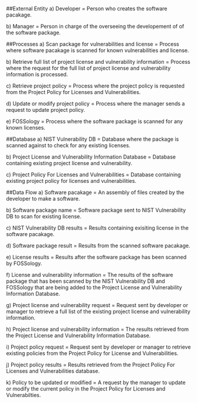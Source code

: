 ##External Entity 
a) Developer = Person who creates the software pacakage. 

b) Manager = Person in charge of the overseeing the developement of of the software package. 

##Processes
a) Scan package for vulnerabilities and license = Process where software pacakage is scanned for known vulnerabilities and license. 

b) Retrieve full list of project license and vulnerability information = Process where the request for the full list of project license and                                                                          vulnerability information is processed. 

c) Retrieve project policy = Process where the project policy is requested from the Project Policy for Licenses and Vulnerabilities. 

d) Update or modify project policy = Process where the manager sends a request to update project policy.

e) FOSSology = Process where the software package is scanned for any known licenses. 

##Database 
a) NIST Vulnerability DB = Database where the package is scanned against to check for any existing licenses. 

b) Project License and Vulnerability Information Database = Database containing existing project license and vulnerability. 

c) Project Policy For Licenses and Vulnerabilities = Database containing existing project policy for licenses and vulnerabilities. 

##Data Flow 
a) Software pacakage = An assembly of files created by the developer to make a software.

b) Software package name = Software package sent to NIST Vulnerability DB to scan for existing license. 

c) NIST Vulnerability DB results = Results containing exisiting license in the software pacakage.

d) Software package result = Results from the scanned software pacakage. 

e) License results = Results after the software package has been scanned by FOSSology. 

f) License and vulnerability information = The results of the software package that has been scanned by the NIST Vulnerability DB and                                              FOSSology that are being added to the Project License and Vulnerability Information Database.  

g) Project license and vulnerability request = Request sent by developer or manager to retrieve a full list of the existing project                                                    license and vulnerability information. 

h) Project license and vulnerability information = The results retrieved from the Project License and Vulnerability Information                                                            Database.

i) Project policy request = Request sent by developer or manager to retrieve existing policies from the Project Policy for License and                               Vulnerabilities.

j) Project policy results = Results retrieved from the Project Policy For Licenses and Vulnerabilities database. 

k) Policy to be updated or modified = A request by the manager to update or modify the current policy in the Project Policy for Licenses                                       and Vulnerabilties.  









